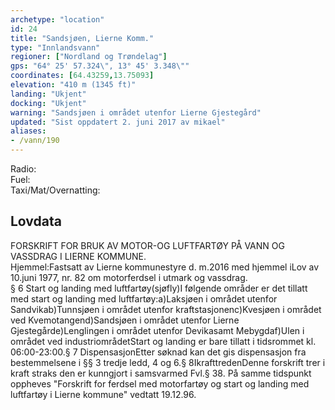 ```yaml
---
archetype: "location"
id: 24
title: "Sandsjøen, Lierne Komm."
type: "Innlandsvann"
regioner: ["Nordland og Trøndelag"]
gps: "64° 25' 57.324\", 13° 45' 3.348\""
coordinates: [64.43259,13.75093]
elevation: "410 m (1345 ft)"
landing: "Ukjent"
docking: "Ukjent"
warning: "Sandsjøen i området utenfor Lierne Gjestegård"
updated: "Sist oppdatert 2. juni 2017 av mikael"
aliases:
- /vann/190
---
```


Radio:\
Fuel:\
Taxi/Mat/Overnatting:

## Lovdata

FORSKRIFT FOR BRUK AV MOTOR-OG LUFTFARTØY PÅ VANN OG VASSDRAG I LIERNE KOMMUNE.\
Hjemmel:Fastsatt av Lierne kommunestyre d. m.2016 med hjemmel iLov av 10.juni 1977, nr. 82 om motorferdsel i utmark og vassdrag.\
§ 6 Start og landing med luftfartøy(sjøfly)I følgende områder er det tillatt med start og landing med luftfartøy:a)Laksjøen i området utenfor Sandvikab)Tunnsjøen i området utenfor kraftstasjonenc)Kvesjøen i området ved Kvemotangend)Sandsjøen i området utenfor Lierne Gjestegårde)Lenglingen i området utenfor Devikasamt Mebygdaf)Ulen i området ved industriområdetStart og landing er bare tillatt i tidsrommet kl. 06:00-23:00.§ 7 DispensasjonEtter søknad kan det gis dispensasjon fra bestemmelsene i §§ 3 tredje ledd, 4 og 6.§ 8IkrafttredenDenne forskrift trer i kraft straks den er kunngjort i samsvarmed Fvl.§ 38.  På samme tidspunkt oppheves "Forskrift for ferdsel med motorfartøy og start og landing med luftfartøy i Lierne kommune" vedtatt 19.12.96.
